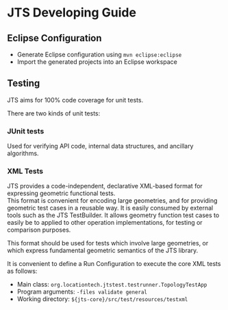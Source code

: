 # JTS Developing Guide

## Eclipse Configuration

* Generate Eclipse configuration using `mvn eclipse:eclipse`
* Import the generated projects into an Eclipse workspace

## Testing

JTS aims for 100% code coverage for unit tests. 

There are two kinds of unit tests:

### JUnit tests

Used for verifying API code, internal data structures, and ancillary algorithms.

### XML Tests

JTS provides a code-independent, declarative XML-based format for expressing geometric functional tests.  
This format is convenient for encoding large geometries, and for providing geometric test cases 
in a reusable way.  It is easily consumed by external tools such as the JTS TestBuilder.
It allows geometry function test cases to easily be to applied to other operation implementations,
for testing or comparison purposes.

This format should be used for tests which involve large geometries, or which 
express fundamental geometric semantics of the JTS library.

It is convenient to define a Run Configuration to execute the core XML tests as follows:

* Main class: `org.locationtech.jtstest.testrunner.TopologyTestApp`
* Program arguments: `-files validate general`
* Working directory: `${jts-core}/src/test/resources/testxml`

